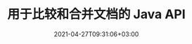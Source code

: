 ---
############################# Static ############################
layout: "product"
date: 2021-04-27T09:31:06+03:00
draft: false

product: "Comparison"
product_tag: "comparison"
platform: "Java"
platform_tag: "java"

############################# Head ############################
head_title: "Java 文档比较 API |比较 PDF Word Excel HTML 的文本和样式"
head_description: "Java 文档比较 API 用于比较和合并 Word Excel PPTX OpenOffice、Web、PDF、AutoCAD 和其他文件格式。将文档与跟踪更改进行比较."

############################# Header ############################
title: "用于比较和合并文档的 Java API"
description: "构建 Java 应用程序以有效地比较内容和文本样式，以检查所有行业标准文档和图像文件格式的差异."
button:
    enable: true
    icon: "fas fa-arrow-down"
    label: "下载免费试用版"
    link: "https://downloads.groupdocs.com/comparison/java"

############################# SubMenu ############################
submenu:
    enable: true
    
    left:
        img_alt: "GroupDocs.Comparison for Java"
        image: "/border/groupdocs-comparison-java.svg"
        product: "GroupDocs.Comparison"
        platform: "Java"

    middle:
        button:
            # button loop
            - link: "#overview"
              text: "概述"

            # button loop
            - link: "#features"
              text: "特征"

            # button loop
            - link: "#support"
              text: "Support"

            # button loop
            - link: "https://products.groupdocs.app/comparison"
              text: "Live Demo"

            # button loop
            - link: "https://purchase.groupdocs.com/pricing/comparison/java"
              text: "价钱"

    right:
        link_download: "https://downloads.groupdocs.com/comparison"
        link_learn: "https://docs.groupdocs.com/comparison/java/"
        link_buy: "https://purchase.groupdocs.com"

############################# Overview ############################
overview:
    enable: true
    example_image: "/images/Comparison-example.jpg"
    content: |
      GroupDocs.Comparison for Java 是最灵活和易于使用的 API，有助于在 Java 环境中开发文档比较应用程序。差异检查器和文档合并 API 使您能够检测相似文档格式之间的内容变化和差异以及文本样式。它支持比较所有行业标准文档格式，例如 PDF、HTML、微软办公软件 Word、Excel 电子表格、PowerPoint 演示文稿、Outlook 电子邮件、Visio 图表、OpenDocument、AutoCAD 和图像。使用更改跟踪功能，源文档和目标文档之间的差异摘要将呈现在一个全面的比较文档中。 GroupDocs.Comparison for Java API 允许通过文件和流获取和保存简单的、受密码保护的以及加密的文档。  
        
      GroupDocs.Comparison for Java 不需要在系统上安装任何外部软件。它与所有 Java 版本兼容，并支持能够运行 Java 运行时的流行操作系统（Windows、Linux、MacOS）。
    examples:
      enable: true
      
      
    tabs:
      enable: true
      
      ## TAB ONE ##
      tab_one:
        description: |
          以下是 Java 的 GroupDocs.Comparison 概述：
      
        right:
          enable: true
          icon: "fab fa-html5"
          title: "概述"
          content: |
            * 比较内容和样式
            * 获取比较摘要
            * 接受/拒绝 Word 中的更改
            * 合并和比较 3 个 Word 文件
            * 支持流
            * 通过流进行文件类型检测
            * 比较受保护的文件
            * 比较加密文件
            * 将比较另存为图像
            * 比较 Word 中的特定页面
            * 比较 PDF 中的水印
            * 应用/放弃更改
      
      ## TAB TWO ##
      tab_two:
        description: |
          GroupDocs.Comparison for Java 支持所有流行的 [文档文件格式](https://docs.groupdocs.com/comparison/java/supported-document-formats/)，包括：微软办公软件、图像、图表等。
        left:
          enable: true
          table:
            # table loop
            - title: "Microsoft Office"
              content: |
                * **Word:** [DOC](https://products.groupdocs.com/comparison/java/doc/), [DOCX](https://products.groupdocs.com/comparison/java/docx/), [DOCM](https://products.groupdocs.com/comparison/java/docm/), [DOT](https://products.groupdocs.com/comparison/java/dot/), [DOTX](https://products.groupdocs.com/comparison/java/dotx/), [DOTM](https://products.groupdocs.com/comparison/java/dotm/), [RTF](https://products.groupdocs.com/comparison/java/rtf/), [TXT](https://products.groupdocs.com/comparison/java/txt/)
                * **Excel:** [XLS](https://products.groupdocs.com/comparison/java/xls/), [XLSX](https://products.groupdocs.com/comparison/java/xlsx/), [XLSM](https://products.groupdocs.com/comparison/java/xlsm/), [XLSB](https://products.groupdocs.com/comparison/java/xlsb/), [XLTM](https://products.groupdocs.com/comparison/java/xltm/), [XLT](https://products.groupdocs.com/comparison/java/xlt/), [XLTM](https://products.groupdocs.com/comparison/java/xltm/), [XLTX](https://products.groupdocs.com/comparison/java/xltx/), [XLAM](https://products.groupdocs.com/comparison/java/xlam/), [SXC](https://products.groupdocs.com/comparison/java/sxc/), [SpreadsheetML](https://products.groupdocs.com/comparison/java/xml/)
                * **PowerPoint:** [PPT](https://products.groupdocs.com/comparison/java/ppt/), [PPTX](https://products.groupdocs.com/comparison/java/pptx/), [PPS](https://products.groupdocs.com/comparison/java/pps/), [PPSX](https://products.groupdocs.com/comparison/java/ppsx/), [PPSM](https://products.groupdocs.com/comparison/java/ppsm/), [POT](https://products.groupdocs.com/comparison/java/pot/), [POTM](https://products.groupdocs.com/comparison/java/potm/), [POTX](https://products.groupdocs.com/comparison/java/potx/), [PPTM](https://products.groupdocs.com/comparison/java/pptm/)
                * **Visio:** [VSD](https://products.groupdocs.com/comparison/java/vsd/), [VDX](https://products.groupdocs.com/comparison/java/vdx/), [VSS](https://products.groupdocs.com/comparison/java/vss/), [VSSX](https://products.groupdocs.com/comparison/java/vssx/), [VSX](https://products.groupdocs.com/comparison/java/vsx/), [VST](https://products.groupdocs.com/comparison/java/vst/), [VSTX](https://products.groupdocs.com/comparison/java/vstx/), [VTX](https://products.groupdocs.com/comparison/java/vtx/), [VSDX](https://products.groupdocs.com/comparison/java/vsdx/), [VDW](https://products.groupdocs.com/comparison/java/vdw/), [VSTM](https://products.groupdocs.com/comparison/java/vstm/), [VSSM](https://products.groupdocs.com/comparison/java/vssm/), [VSDM](https://products.groupdocs.com/comparison/java/vsdm/)
                * **Outlook:** [MSG](https://products.groupdocs.com/comparison/java/msg/), [EML](https://products.groupdocs.com/comparison/java/eml/), [EMLX](https://products.groupdocs.com/comparison/java/emlx/), [PST](https://products.groupdocs.com/comparison/java/pst/), [OST](https://products.groupdocs.com/comparison/java/ost/)
                * **OneNote:** [ONE](https://products.groupdocs.com/comparison/java/one/)

        right:
          enable: true
          table:
            # table loop
            - title: "其他格式"
              content: |
                * **Portable**: [PDF](/comparison/java/pdf/) (PDF/A-1a, PDF/A-1b, PDF/A-2a)
                * **OpenDocument**: [ODT](/comparison/java/odt/), [ODS](/comparison/java/ods/), [ODP](/comparison/java/odp/)
                * **Images**: [BMP](/comparison/java/bmp/), [JPG](/comparison/java/jpg/), [JPEG](/comparison/java/jpeg/), [TIFF](/comparison/java/tiff/), [TIF](/comparison/java/tif/), [PNG](/comparison/java/png/), [GIF](/comparison/java/gif/), [DCM](/comparison/java/dcm/), [DICOM](/comparison/java/dicom/)
                * **AutoCAD**: [DWG](/comparison/java/dwg/), [DXF](/comparison/java/dxf/), [CAD](/comparison/java/cad/)
                * **Other**: [HTM](/comparison/java/htm/), [HTML](/comparison/java/html/), [CSV](/comparison/java/csv/), [DJVU](/comparison/java/djvu/), [OTP](/comparison/java/otp/), [OTT](/comparison/java/ott/)

      ## TAB THREE ##
      tab_three:
        description: |
          GroupDocs.Comparison for Java 支持以下框架、框架和管理器:
      
        left:
          enable: true
          table:
            # table loop
            - icon: "fab fa-windows"
              title: "操作系统"
              content: |
                * Microsoft Windows Desktop
                * Microsoft Windows Server
                * Linux
                * MacOS

            # table loop
            - icon: "fas fa-code"
              title: "支持的框架"
              content: |
                * Java 7 (1.7) 及更高版本

        right:
          enable: true
          table:
            # table loop
            - icon: "fas fa-cogs"
              title: "开发环境"
              content: |
                * NetBeans
                * IntelliJ IDEA
                * Eclipse
            # table loop
            - icon: "fas fa-tools"
              title: "构建自动化工具"
              content: |
                * Maven

############################# Features ############################
features:
    enable: true
    title: "GroupDocs.Java 特性比较"

    feature:
      # feature loop
      - icon: "fas fa-copy"
        content: "比较和识别内容和文本样式的变化"

      # feature loop
      - icon: "fas fa-eye"
        content: "保存比较文档的汇总比较列表"

      # feature loop
      - icon: "fas fa-bolt"
        content: "比较 Word 文档的特定页面"
      
      # feature loop
      - icon: "fas fa-file-powerpoint"
        content: "合并多达 3 个 Microsoft Word 文件以比较支持“跟踪更改”"

      # feature loop
      - icon: "fas fa-code"
        content: "在比较期间轻松发现哪些更改来自哪个文档"

      # feature loop
      - icon: "fas fa-cloud"
        content: "支持读取源文档并通过流发送结果文档"

      # feature loop
      - icon: "fas fa-remove-format"
        content: "从流中获取时检测文件格式的类型"

      # feature loop
      - icon: "fas fa-comment-slash"
        content: "比较受密码保护的文档"

      # feature loop
      - icon: "fas fa-location-arrow"
        content: "将比较结果另存为图像"

      # feature loop
      - icon: "fas fa-border-all"
        content: "比较不同的文件格式作为图像"

      # feature loop
      - icon: "fas fa-wrench"
        content: "比较 PDF 文档中的水印"

      # feature loop
      - icon: "fas fa-columns"
        content: "比较文件或流中的文档并通过流或文件发送结果文档"

      # feature loop
      - icon: "fas fa-file-word"
        content: "比较 Word、PDF 或 Excel 文件后接受或放弃更改"

      # feature loop
      - icon: "fas fa-envelope"
        content: "通过文件或流比较加密文档"

      # feature loop
      - icon: "fas fa-print"
        content: "比较操作的计量许可选项"

      # feature loop
      - icon: "fas fa-file-archive"
        content: "比较 PDF、Word、Excel、PowerPoint 和 Note 文档时突出显示标记更改的文本"

      # feature loop
      - icon: "fas fa-lock"
        content: "计算 PDF、PowerPoint 幻灯片和图表中更改的正确坐标"

      # feature loop
      - icon: "fas fa-file-code"
        content: "比较多个（两个以上）PDF、Excel、OneNote、图表、电子邮件和文本文档"
      
      # feature loop
      - icon: "fas fa-fill-drip"
        content: "比较支持的文件格式的页眉和页脚"

      # feature loop
      - icon: "fas fa-file-excel"
        content: "比较文档并将不同格式的文档页面保存为图像"

    more_feature:
      # more_feature_loop
      - title: "使用 Java API 轻松比较文档"
        content: |
          通过 GroupDocs.Comparison for Java API，您可以轻松比较支持格式的文档以发现它们之间的差异。以下示例显示了如何使用 Java 比较两个 Microsoft Word 文档：
          
          ```java
          try (Comparer comparer = new Comparer("D:\\source.pdf")) {
              comparer.add("D:\\target.pdf");
              comparer.compare("D:\\result.pdf");
          }
          ```
      # more_feature_loop
      - title: "指定比较详细级别"
        content: "GroupDocs.Comparison for Java 允许您在三个层次上比较文档。您可以将比较强度设置为低（逐字比较文本，成像网格的精度 = 50）、中（逐个字符比较文本，成像网格的精度 = 100）或高（逐个字符比较文本，成像精度网格 = 150)."

      # more_feature_loop
      - title: "比较文本样式"
        content: |
            除了文档内容，Java API 的 GroupDocs.Comparison 还允许比较文本样式. 字体名称、大小、颜色、样式（粗体、斜体、下划线、小型大写字母和超链接）以及如果适用的话，还可以比较底色以检查比较文档之间的差异，同时比较单词和字符。对于段落比较，还可以比较对齐方式、缩进（左缩进、右缩进）、间距（后空格、前空格）、首行缩进和行距。同样，只要适用，页面的其他部分也可以通过 GroupDocs.Comparison for Java API 进行比较。这些部分包括页脚距离、页边距（左、右、上、下）、页面高度、页面方向、边框颜色和线宽

############################# Support ############################
support:
    enable: true

############################# Solutions ############################
solutions:
    enable: true
    title: "GroupDocs.Comparison 为其他流行的开发环境提供文档查看 API"

    solution:
        - img_alt: "GroupDocs.Comparison for .NET"
          image: "/border/groupdocs-comparison-net.svg"
          product: "GroupDocs.Comparison"
          platform: ".NET"
          link: "/comparison/net/"

############################# Back to top ###############################
back_to_top:
  enable: true
---